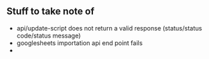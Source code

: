 ## Stuff to take note of
 - api/update-script does not return a valid response (status/status code/status message)
 - googlesheets importation api end point fails
 - 
